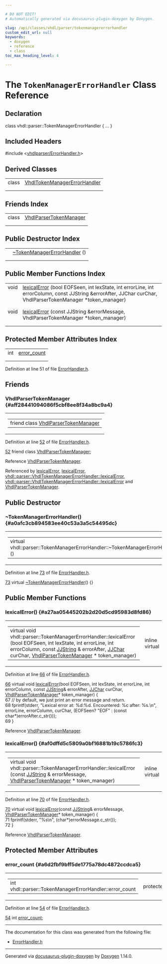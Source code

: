```yaml
---

# DO NOT EDIT!
# Automatically generated via docusaurus-plugin-doxygen by Doxygen.

slug: /api/classes/vhdl/parser/tokenmanagererrorhandler
custom_edit_url: null
keywords:
  - doxygen
  - reference
  - class
toc_max_heading_level: 4

---
```


<div class="doxyPage">

# The `TokenManagerErrorHandler` Class Reference



## Declaration

<div class="doxyDeclaration">
class vhdl::parser::TokenManagerErrorHandler { ... }
</div>

## Included Headers

<div class="doxyIncludesList">#include &lt;<a href="/web-doxygen/docs/api/files/vhdlparser/errorhandler-h">vhdlparser/ErrorHandler.h</a>&gt;
</div>

## Derived Classes

<table class="doxyMembersIndex">

<tr class="doxyMemberIndexItem">
<td class="doxyMemberIndexItemType" align="left" valign="top">class</td>
<td class="doxyMemberIndexItemName" align="left" valign="top"><a href="/web-doxygen/docs/api/classes/vhdl/parser/vhdltokenmanagererrorhandler">VhdlTokenManagerErrorHandler</a></td>
</tr>
<tr class="doxyMemberIndexDescription">
<td class="doxyMemberIndexDescriptionLeft"></td>
<td class="doxyMemberIndexDescriptionRight">
</td>
</tr>
<tr class="doxyMemberIndexSeparator">
<td class="doxyMemberIndexSeparator" colspan="2"></td>
</tr>

</table>

## Friends Index

<table class="doxyMembersIndex">

<tr class="doxyMemberIndexItem">
<td class="doxyMemberIndexItemType" align="left" valign="top">class</td>
<td class="doxyMemberIndexItemName" align="left" valign="top"><a href="#aff28441094086f5cbf8ee8f34a8bc9a4">VhdlParserTokenManager</a></td>
</tr>
<tr class="doxyMemberIndexDescription">
<td class="doxyMemberIndexDescriptionLeft"></td>
<td class="doxyMemberIndexDescriptionRight">
</td>
</tr>
<tr class="doxyMemberIndexSeparator">
<td class="doxyMemberIndexSeparator" colspan="2"></td>
</tr>

</table>

## Public Destructor Index

<table class="doxyMembersIndex">

<tr class="doxyMemberIndexItem">
<td class="doxyMemberIndexItemType" align="left" valign="top"></td>
<td class="doxyMemberIndexItemName" align="left" valign="top"><a href="#a0afc3cb894583ee40c53a3a5c54495dc">~TokenManagerErrorHandler</a> ()</td>
</tr>
<tr class="doxyMemberIndexDescription">
<td class="doxyMemberIndexDescriptionLeft"></td>
<td class="doxyMemberIndexDescriptionRight">
</td>
</tr>
<tr class="doxyMemberIndexSeparator">
<td class="doxyMemberIndexSeparator" colspan="2"></td>
</tr>

</table>

## Public Member Functions Index

<table class="doxyMembersIndex">

<tr class="doxyMemberIndexItem">
<td class="doxyMemberIndexItemType" align="left" valign="top">void</td>
<td class="doxyMemberIndexItemName" align="left" valign="top"><a href="#a27aa05445202b2d20d5cd95983d8fd86">lexicalError</a> (bool EOFSeen, int lexState, int errorLine, int errorColumn, const JJString &amp;errorAfter, JJChar curChar, VhdlParserTokenManager *token_manager)</td>
</tr>
<tr class="doxyMemberIndexDescription">
<td class="doxyMemberIndexDescriptionLeft"></td>
<td class="doxyMemberIndexDescriptionRight">
</td>
</tr>
<tr class="doxyMemberIndexSeparator">
<td class="doxyMemberIndexSeparator" colspan="2"></td>
</tr>

<tr class="doxyMemberIndexItem">
<td class="doxyMemberIndexItemType" align="left" valign="top">void</td>
<td class="doxyMemberIndexItemName" align="left" valign="top"><a href="#af0dffd5c5809a0bf16881b19c5786fc3">lexicalError</a> (const JJString &amp;errorMessage, VhdlParserTokenManager *token_manager)</td>
</tr>
<tr class="doxyMemberIndexDescription">
<td class="doxyMemberIndexDescriptionLeft"></td>
<td class="doxyMemberIndexDescriptionRight">
</td>
</tr>
<tr class="doxyMemberIndexSeparator">
<td class="doxyMemberIndexSeparator" colspan="2"></td>
</tr>

</table>

## Protected Member Attributes Index

<table class="doxyMembersIndex">

<tr class="doxyMemberIndexItem">
<td class="doxyMemberIndexItemType" align="left" valign="top">int</td>
<td class="doxyMemberIndexItemName" align="left" valign="top"><a href="#a6d2fbf9bff5de1775a78dc4872ccdca5">error_count</a></td>
</tr>
<tr class="doxyMemberIndexDescription">
<td class="doxyMemberIndexDescriptionLeft"></td>
<td class="doxyMemberIndexDescriptionRight">
</td>
</tr>
<tr class="doxyMemberIndexSeparator">
<td class="doxyMemberIndexSeparator" colspan="2"></td>
</tr>

</table>


<p>Definition at line 51 of file <a href="/web-doxygen/docs/api/files/vhdlparser/errorhandler-h">ErrorHandler.h</a>.</p>

<div class="doxySectionDef">

## Friends

### VhdlParserTokenManager {#aff28441094086f5cbf8ee8f34a8bc9a4}

<div class="doxyMemberItem">
<div class="doxyMemberProto">
<table class="doxyMemberLabels">
<tr class="doxyMemberLabels">
<td class="doxyMemberLabelsLeft">
<table class="doxyMemberName">
<tr>
<td class="doxyMemberName">friend class <a href="/web-doxygen/docs/api/classes/vhdl/parser/vhdlparsertokenmanager">VhdlParserTokenManager</a></td>
</tr>
</table>
</td>
</tr>
</table>
</div>
<div class="doxyMemberDoc">

<p>Definition at line <a href="/web-doxygen/docs/api/files/vhdlparser/errorhandler-h/#l00052">52</a> of file <a href="/web-doxygen/docs/api/files/vhdlparser/errorhandler-h">ErrorHandler.h</a>.</p>

<div class="doxyProgramListing">

<div class="doxyCodeLine"><span class="doxyLineNumber"><a href="#aff28441094086f5cbf8ee8f34a8bc9a4">52</a></span><span class="doxyLineContent"><span class="doxyHighlight">    </span><span class="doxyHighlightKeyword">friend</span><span class="doxyHighlight"> </span><span class="doxyHighlightKeyword">class </span><span class="doxyHighlight"><a href="#aff28441094086f5cbf8ee8f34a8bc9a4">VhdlParserTokenManager</a>;</span></span></div>

</div>


Reference <a href="#aff28441094086f5cbf8ee8f34a8bc9a4">VhdlParserTokenManager</a>.

Referenced by <a href="#a27aa05445202b2d20d5cd95983d8fd86">lexicalError</a>, <a href="#af0dffd5c5809a0bf16881b19c5786fc3">lexicalError</a>, <a href="/web-doxygen/docs/api/classes/vhdl/parser/vhdltokenmanagererrorhandler/#ae746ea76c9ae4d27e1c9200c74caa960">vhdl::parser::VhdlTokenManagerErrorHandler::lexicalError</a>, <a href="/web-doxygen/docs/api/classes/vhdl/parser/vhdltokenmanagererrorhandler/#a6c533dc72c65480b225f1515216317de">vhdl::parser::VhdlTokenManagerErrorHandler::lexicalError</a> and <a href="#aff28441094086f5cbf8ee8f34a8bc9a4">VhdlParserTokenManager</a>.
</div>
</div>

</div>

<div class="doxySectionDef">

## Public Destructor

### ~TokenManagerErrorHandler() {#a0afc3cb894583ee40c53a3a5c54495dc}

<div class="doxyMemberItem">
<div class="doxyMemberProto">
<table class="doxyMemberLabels">
<tr class="doxyMemberLabels">
<td class="doxyMemberLabelsLeft">
<table class="doxyMemberName">
<tr>
<td class="doxyMemberName">virtual vhdl::parser::TokenManagerErrorHandler::~TokenManagerErrorHandler ()</td>
</tr>
</table>
</td>
<td class="doxyMemberLabelsRight">
<span class="doxyMemberLabels">
<span class="doxyMemberLabel inline">inline</span>
<span class="doxyMemberLabel virtual">virtual</span>
</span>
</td>
</tr>
</table>
</div>
<div class="doxyMemberDoc">


<p>Definition at line <a href="/web-doxygen/docs/api/files/vhdlparser/errorhandler-h/#l00073">73</a> of file <a href="/web-doxygen/docs/api/files/vhdlparser/errorhandler-h">ErrorHandler.h</a>.</p>

<div class="doxyProgramListing">

<div class="doxyCodeLine"><span class="doxyLineNumber"><a href="#a0afc3cb894583ee40c53a3a5c54495dc">73</a></span><span class="doxyLineContent"><span class="doxyHighlight">      </span><span class="doxyHighlightKeyword">virtual</span><span class="doxyHighlight"> <a href="#a0afc3cb894583ee40c53a3a5c54495dc">~TokenManagerErrorHandler</a>() {}</span></span></div>

</div>

</div>
</div>

</div>

<div class="doxySectionDef">

## Public Member Functions

### lexicalError() {#a27aa05445202b2d20d5cd95983d8fd86}

<div class="doxyMemberItem">
<div class="doxyMemberProto">
<table class="doxyMemberLabels">
<tr class="doxyMemberLabels">
<td class="doxyMemberLabelsLeft">
<table class="doxyMemberName">
<tr>
<td class="doxyMemberName">virtual void vhdl::parser::TokenManagerErrorHandler::lexicalError (bool EOFSeen, int lexState, int errorLine, int errorColumn, const <a href="/web-doxygen/docs/api/files/vhdlparser/javacc-h/#a53453cc4dabae8211762d8e348cf7a00">JJString</a> &amp; errorAfter, <a href="/web-doxygen/docs/api/files/vhdlparser/javacc-h/#ac92fa8b4f5fb2ad4efec4f05be1c911b">JJChar</a> curChar, <a href="/web-doxygen/docs/api/classes/vhdl/parser/vhdlparsertokenmanager">VhdlParserTokenManager</a> * token_manager)</td>
</tr>
</table>
</td>
<td class="doxyMemberLabelsRight">
<span class="doxyMemberLabels">
<span class="doxyMemberLabel inline">inline</span>
<span class="doxyMemberLabel virtual">virtual</span>
</span>
</td>
</tr>
</table>
</div>
<div class="doxyMemberDoc">


<p>Definition at line <a href="/web-doxygen/docs/api/files/vhdlparser/errorhandler-h/#l00066">66</a> of file <a href="/web-doxygen/docs/api/files/vhdlparser/errorhandler-h">ErrorHandler.h</a>.</p>

<div class="doxyProgramListing">

<div class="doxyCodeLine"><span class="doxyLineNumber"><a href="#a27aa05445202b2d20d5cd95983d8fd86">66</a></span><span class="doxyLineContent"><span class="doxyHighlight">       </span><span class="doxyHighlightKeyword">virtual</span><span class="doxyHighlight"> </span><span class="doxyHighlightKeywordType">void</span><span class="doxyHighlight"> <a href="#a27aa05445202b2d20d5cd95983d8fd86">lexicalError</a>(</span><span class="doxyHighlightKeywordType">bool</span><span class="doxyHighlight"> EOFSeen, </span><span class="doxyHighlightKeywordType">int</span><span class="doxyHighlight"> lexState, </span><span class="doxyHighlightKeywordType">int</span><span class="doxyHighlight"> errorLine, </span><span class="doxyHighlightKeywordType">int</span><span class="doxyHighlight"> errorColumn, </span><span class="doxyHighlightKeyword">const</span><span class="doxyHighlight"> <a href="/web-doxygen/docs/api/files/vhdlparser/javacc-h/#a53453cc4dabae8211762d8e348cf7a00">JJString</a>&amp; errorAfter, <a href="/web-doxygen/docs/api/files/vhdlparser/javacc-h/#ac92fa8b4f5fb2ad4efec4f05be1c911b">JJChar</a> curChar, <a href="#aff28441094086f5cbf8ee8f34a8bc9a4">VhdlParserTokenManager</a>* token_manager) {</span></span></div>
<div class="doxyCodeLine"><span class="doxyLineNumber">67</span><span class="doxyLineContent"><span class="doxyHighlight">        </span><span class="doxyHighlightComment">// by default, we just print an error message and return.</span></span></div>
<div class="doxyCodeLine"><span class="doxyLineNumber">68</span><span class="doxyLineContent"><span class="doxyHighlight">        fprintf(stderr, </span><span class="doxyHighlightStringLiteral">"Lexical error at: %d:%d. Encountered: %c after: %s.\n"</span><span class="doxyHighlight">, errorLine, errorColumn, curChar, (EOFSeen? </span><span class="doxyHighlightStringLiteral">"EOF"</span><span class="doxyHighlight"> : (</span><span class="doxyHighlightKeyword">const</span><span class="doxyHighlight"> </span><span class="doxyHighlightKeywordType">char</span><span class="doxyHighlight">*)errorAfter.c_str()));</span></span></div>
<div class="doxyCodeLine"><span class="doxyLineNumber">69</span><span class="doxyLineContent"><span class="doxyHighlight">      }</span></span></div>

</div>


Reference <a href="#aff28441094086f5cbf8ee8f34a8bc9a4">VhdlParserTokenManager</a>.
</div>
</div>

### lexicalError() {#af0dffd5c5809a0bf16881b19c5786fc3}

<div class="doxyMemberItem">
<div class="doxyMemberProto">
<table class="doxyMemberLabels">
<tr class="doxyMemberLabels">
<td class="doxyMemberLabelsLeft">
<table class="doxyMemberName">
<tr>
<td class="doxyMemberName">virtual void vhdl::parser::TokenManagerErrorHandler::lexicalError (const <a href="/web-doxygen/docs/api/files/vhdlparser/javacc-h/#a53453cc4dabae8211762d8e348cf7a00">JJString</a> &amp; errorMessage, <a href="/web-doxygen/docs/api/classes/vhdl/parser/vhdlparsertokenmanager">VhdlParserTokenManager</a> * token_manager)</td>
</tr>
</table>
</td>
<td class="doxyMemberLabelsRight">
<span class="doxyMemberLabels">
<span class="doxyMemberLabel inline">inline</span>
<span class="doxyMemberLabel virtual">virtual</span>
</span>
</td>
</tr>
</table>
</div>
<div class="doxyMemberDoc">


<p>Definition at line <a href="/web-doxygen/docs/api/files/vhdlparser/errorhandler-h/#l00070">70</a> of file <a href="/web-doxygen/docs/api/files/vhdlparser/errorhandler-h">ErrorHandler.h</a>.</p>

<div class="doxyProgramListing">

<div class="doxyCodeLine"><span class="doxyLineNumber"><a href="#af0dffd5c5809a0bf16881b19c5786fc3">70</a></span><span class="doxyLineContent"><span class="doxyHighlight">       </span><span class="doxyHighlightKeyword">virtual</span><span class="doxyHighlight"> </span><span class="doxyHighlightKeywordType">void</span><span class="doxyHighlight"> <a href="#af0dffd5c5809a0bf16881b19c5786fc3">lexicalError</a>(</span><span class="doxyHighlightKeyword">const</span><span class="doxyHighlight"> <a href="/web-doxygen/docs/api/files/vhdlparser/javacc-h/#a53453cc4dabae8211762d8e348cf7a00">JJString</a>&amp; errorMessage, <a href="#aff28441094086f5cbf8ee8f34a8bc9a4">VhdlParserTokenManager</a>* token_manager) {</span></span></div>
<div class="doxyCodeLine"><span class="doxyLineNumber">71</span><span class="doxyLineContent"><span class="doxyHighlight">        fprintf(stderr, </span><span class="doxyHighlightStringLiteral">"%s\n"</span><span class="doxyHighlight">, (</span><span class="doxyHighlightKeywordType">char</span><span class="doxyHighlight">*)errorMessage.c_str());</span></span></div>
<div class="doxyCodeLine"><span class="doxyLineNumber">72</span><span class="doxyLineContent"><span class="doxyHighlight">      }</span></span></div>

</div>


Reference <a href="#aff28441094086f5cbf8ee8f34a8bc9a4">VhdlParserTokenManager</a>.
</div>
</div>

</div>

<div class="doxySectionDef">

## Protected Member Attributes

### error&#95;count {#a6d2fbf9bff5de1775a78dc4872ccdca5}

<div class="doxyMemberItem">
<div class="doxyMemberProto">
<table class="doxyMemberLabels">
<tr class="doxyMemberLabels">
<td class="doxyMemberLabelsLeft">
<table class="doxyMemberName">
<tr>
<td class="doxyMemberName">int vhdl::parser::TokenManagerErrorHandler::error_count</td>
</tr>
</table>
</td>
<td class="doxyMemberLabelsRight">
<span class="doxyMemberLabels">
<span class="doxyMemberLabel protected">protected</span>
</span>
</td>
</tr>
</table>
</div>
<div class="doxyMemberDoc">


<p>Definition at line <a href="/web-doxygen/docs/api/files/vhdlparser/errorhandler-h/#l00054">54</a> of file <a href="/web-doxygen/docs/api/files/vhdlparser/errorhandler-h">ErrorHandler.h</a>.</p>

<div class="doxyProgramListing">

<div class="doxyCodeLine"><span class="doxyLineNumber"><a href="#a6d2fbf9bff5de1775a78dc4872ccdca5">54</a></span><span class="doxyLineContent"><span class="doxyHighlight">      </span><span class="doxyHighlightKeywordType">int</span><span class="doxyHighlight"> <a href="#a6d2fbf9bff5de1775a78dc4872ccdca5">error_count</a>;</span></span></div>

</div>

</div>
</div>

</div>

<hr/>

<p>The documentation for this class was generated from the following file:</p>

<ul>
<li><a href="/web-doxygen/docs/api/files/vhdlparser/errorhandler-h">ErrorHandler.h</a></li>
</ul>

<hr/>

<p class="doxyGeneratedBy">Generated via <a href="https://github.com/xpack/docusaurus-plugin-doxygen">docusaurus-plugin-doxygen</a> by <a href="https://www.doxygen.nl">Doxygen</a> 1.14.0.</p>

</div>
